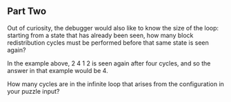## Part Two ##

Out of curiosity, the debugger would also like to know the size of the loop: starting from a state 
that has already been seen, how many block redistribution cycles must be performed before that same 
state is seen again?

In the example above, 2 4 1 2 is seen again after four cycles, and so the answer in that example 
would be 4.

How many cycles are in the infinite loop that arises from the configuration in your puzzle input?
